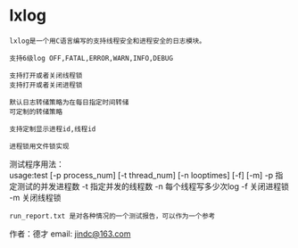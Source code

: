 # lxlog
    lxlog是一个用C语言编写的支持线程安全和进程安全的日志模块。
    
    支持6级log OFF,FATAL,ERROR,WARN,INFO,DEBUG
    
    支持打开或者关闭线程锁
    支持打开或者关闭进程锁
    
    默认日志转储策略为在每日指定时间转储
    可定制的转储策略
    
    支持定制显示进程id,线程id

    进程锁用文件锁实现
    
测试程序用法：    
    usage:test [-p process_num] [-t thread_num] [-n looptimes]  [-f] [-m]
    -p 指定测试的并发进程数
    -t 指定并发的线程数
    -n 每个线程写多少次log
    -f 关闭进程锁
    -m 关闭线程锁
    
    run_report.txt 是对各种情况的一个测试报告，可以作为一个参考    
作者：德才
email: jindc@163.com

